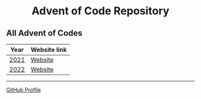 <!--    
    GitHub styling is a mixed experience...
    Some things just work without any problems but styling is quite difficult sadly...
-->

<!-- GitHub doesn´t understand css text-align:center :( -->
<h1 align="center">Advent of Code Repository</h1>

## All Advent of Codes
| Year               | Website link                             |
|--------------------|------------------------------------------|
| [2021](./AOC_2021) | [Website](https://adventofcode.com/2021) |
| [2022](./AOC_2022) | [Website](https://adventofcode.com/2022) |

---

<a href="https://github.com/Gozrid">GitHub Profile</a>
